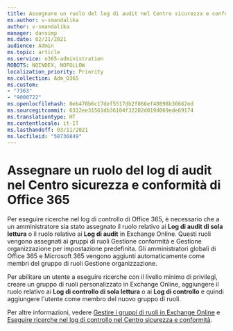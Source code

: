 ```yaml
---
title: Assegnare un ruolo del log di audit nel Centro sicurezza e conformità di Office 365
ms.author: v-smandalika
author: v-smandalika
manager: dansimp
ms.date: 02/21/2021
audience: Admin
ms.topic: article
ms.service: o365-administration
ROBOTS: NOINDEX, NOFOLLOW
localization_priority: Priority
ms.collection: Adm_O365
ms.custom:
- "7363"
- "9000722"
ms.openlocfilehash: 0eb470b6c17def5517db2f866ef40898b36662ed
ms.sourcegitcommit: 6312ee31561db36104f32282d019d069ede69174
ms.translationtype: HT
ms.contentlocale: it-IT
ms.lasthandoff: 03/11/2021
ms.locfileid: "50736849"
---
```

# <a name="assign-an-audit-log-role-in-the-office-365-security--compliance-center"></a>Assegnare un ruolo del log di audit nel Centro sicurezza e conformità di Office 365

Per eseguire ricerche nel log di controllo di Office 365, è necessario che a un amministratore sia stato assegnato il ruolo relativo ai **Log di audit di sola lettura** o il ruolo relativo ai **Log di audit** in Exchange Online. Questi ruoli vengono assegnati ai gruppi di ruoli Gestione conformità e Gestione organizzazione per impostazione predefinita. Gli amministratori globali di Office 365 e Microsoft 365 vengono aggiunti automaticamente come membri del gruppo di ruoli Gestione organizzazione.

Per abilitare un utente a eseguire ricerche con il livello minimo di privilegi, creare un gruppo di ruoli personalizzato in Exchange Online, aggiungere il ruolo relativo ai **Log di controllo di sola lettura** o ai **Log di controllo** e quindi aggiungere l'utente come membro del nuovo gruppo di ruoli.

Per altre informazioni, vedere [Gestire i gruppi di ruoli in Exchange Online](https://docs.microsoft.com/Exchange/permissions-exo/role-groups) e [Eseguire ricerche nel log di controllo nel Centro sicurezza e conformità](https://docs.microsoft.com/microsoft-365/compliance/search-the-audit-log-in-security-and-compliance).